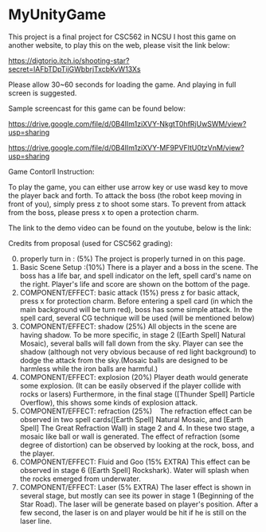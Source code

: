 # MyUnityGame

This project is a final project for CSC562 in NCSU
I host this game on another website, to play this on the web, please visit the link below:

https://digtorio.itch.io/shooting-star?secret=lAFbTDpTijGWbbrjTxcbKvW13Xs

Please allow 30~60 seconds for loading the game.
And playing in full screen is suggested.

Sample screencast for this game can be found below:

https://drive.google.com/file/d/0B4IIm1ziXVY-NkgtT0hfRjUwSWM/view?usp=sharing

https://drive.google.com/file/d/0B4IIm1ziXVY-MF9PVFltU0tzVnM/view?usp=sharing

Game Contorll Instruction:

To play the game, you can either use arrow key or use wasd key to move the player back and forth. 
To attack the boss (the robot keep moving in front of you), simply press z to shoot some stars.
To prevent from attack from the boss, please press x to open a protection charm.

The link to the demo video can be found on the youtube, below is the link:


Credits from proposal (used for CSC562 grading):

0. properly turn in : (5%)
    The project is properly turned in on this page.
1. Basic Scene Setup :(10%)
    There is a player and a boss in the scene. The boss has a life bar, and spell indicator on the left, spell card's name on the right. Player's life and score are shown on the bottom of the page.
2. COMPONENT/EFFECT: basic attack (15%)
    press z for basic attack, press x for protection charm. Before entering a spell card (in which the main background will be turn red),       boss has some simple attack. In the spell card, several CG technique will be used (will be mentioned below)
3. COMPONENT/EFFECT: shadow (25%)
    All objects in the scene are having shadow. To be more specific, in stage 2 ([Earth Spell] Natural Mosaic), several balls will fall         down from the sky. Player can see the shadow (although not very obvious because of red light background) to dodge the attack from the sky.(Mosaic balls are designed to be harmless while the iron balls are harmful.)
4. COMPONENT/EFFECT: explosion (20%)
    Player death would generate some explosion. (It can be easily observed if the player collide with rocks or lasers) Furthermore, in the final stage ([Thunder Spell] Particle Overflow), this shows some kinds of explosion attack.
5. COMPONENT/EFFECT: refraction (25%)
    The refraction effect can be observed in two spell cards([Earth Spell] Natural Mosaic, and [Earth Spell] The Great Refraction Wall) in stage 2 and 4. In these two stage, a mosaic like ball or wall is generated. The effect of refraction (some degree of distortion) can be observed by looking at the rock, boss, and the player.
6. COMPONENT/EFFECT: Fluid and Goo (15% EXTRA)
    This effect can be observed in stage 6 ([Earth Spell] Rockshark). Water will splash when the rocks emerged from underwater.
7. COMPONENT/EFFECT: Laser (5% EXTRA)
    The laser effect is shown in several stage, but mostly can see its power in stage 1 (Beginning of the Star Road). The laser will be generate based on player's position. After a few second, the laser is on and player would be hit if he is still on the laser line.
